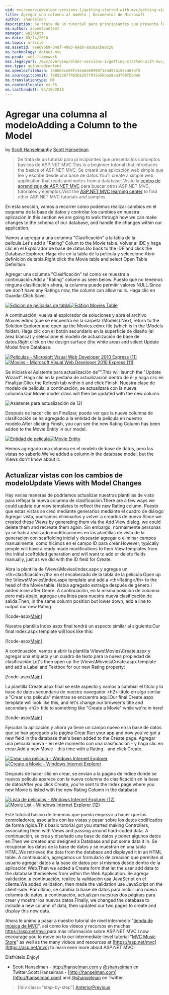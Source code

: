 ```yaml
---
uid: mvc/overview/older-versions-1/getting-started-with-mvc/getting-started-with-mvc-part8
title: Agregar una columna al modelo | Documentos de Microsoft
author: shanselman
description: Se trata de un tutorial para principiantes que presenta los conceptos básicos de ASP.NET MVC. Crear una aplicación web simple que lee y escribe desde una base de datos.
ms.author: aspnetcontent
manager: wpickett
ms.date: 08/14/2010
ms.topic: article
ms.assetid: 7ae696b9-348f-4993-8ebb-a838acbe0c28
ms.technology: dotnet-mvc
ms.prod: .net-framework
msc.legacyurl: /mvc/overview/older-versions-1/getting-started-with-mvc/getting-started-with-mvc-part8
msc.type: authoredcontent
ms.openlocfilehash: 7a0b64ce00fc5ee6d49990f1d4d93a154c467bf5
ms.sourcegitcommit: f8852267f463b62d7f975e56bea9aa3f68fbbdeb
ms.translationtype: MT
ms.contentlocale: es-ES
ms.lasthandoff: 04/10/2018
---
```

<a name="adding-a-column-to-the-model"></a><span data-ttu-id="09f12-104">Agregar una columna al modelo</span><span class="sxs-lookup"><span data-stu-id="09f12-104">Adding a Column to the Model</span></span>
====================
<span data-ttu-id="09f12-105">by [Scott Hanselman](https://github.com/shanselman)</span><span class="sxs-lookup"><span data-stu-id="09f12-105">by [Scott Hanselman](https://github.com/shanselman)</span></span>

> <span data-ttu-id="09f12-106">Se trata de un tutorial para principiantes que presenta los conceptos básicos de ASP.NET MVC.</span><span class="sxs-lookup"><span data-stu-id="09f12-106">This is a beginner tutorial that introduces the basics of ASP.NET MVC.</span></span> <span data-ttu-id="09f12-107">Se creará una aplicación web simple que lee y escribe desde una base de datos.</span><span class="sxs-lookup"><span data-stu-id="09f12-107">You'll create a simple web application that reads and writes from a database.</span></span> <span data-ttu-id="09f12-108">Visite la [centro de aprendizaje de ASP.NET MVC](../../../index.md) para buscar otros ASP.NET MVC, tutoriales y ejemplos.</span><span class="sxs-lookup"><span data-stu-id="09f12-108">Visit the [ASP.NET MVC learning center](../../../index.md) to find other ASP.NET MVC tutorials and samples.</span></span>


<span data-ttu-id="09f12-109">En esta sección, vamos a recorrer cómo podemos realizar cambios en el esquema de la base de datos y controlar los cambios en nuestra aplicación.</span><span class="sxs-lookup"><span data-stu-id="09f12-109">In this section we are going to walk through how we can make changes to the schema of our database, and handle the changes within our application.</span></span>

<span data-ttu-id="09f12-110">Vamos a agregar a una columna "Clasificación" a la tabla de la película.</span><span class="sxs-lookup"><span data-stu-id="09f12-110">Let's add a "Rating" Colum to the Movie table.</span></span> <span data-ttu-id="09f12-111">Volver al IDE y haga clic en el Explorador de base de datos.</span><span class="sxs-lookup"><span data-stu-id="09f12-111">Go back to the IDE and click the Database Explorer.</span></span> <span data-ttu-id="09f12-112">Haga clic en la tabla de la película y seleccione Abrir definición de tabla.</span><span class="sxs-lookup"><span data-stu-id="09f12-112">Right click the Movie table and select Open Table Definition.</span></span>

<span data-ttu-id="09f12-113">Agregar una columna "Clasificación" tal como se muestra a continuación.</span><span class="sxs-lookup"><span data-stu-id="09f12-113">Add a "Rating" column as seen below.</span></span> <span data-ttu-id="09f12-114">Puesto que no tenemos ninguna clasificación ahora, la columna puede permitir valores NULL.</span><span class="sxs-lookup"><span data-stu-id="09f12-114">Since we don't have any Ratings now, the column can allow nulls.</span></span> <span data-ttu-id="09f12-115">Haga clic en Guardar.</span><span class="sxs-lookup"><span data-stu-id="09f12-115">Click Save.</span></span>

<span data-ttu-id="09f12-116">[![Edición de películas de tabla](getting-started-with-mvc-part8/_static/image2.png)](getting-started-with-mvc-part8/_static/image1.png)</span><span class="sxs-lookup"><span data-stu-id="09f12-116">[![Editing Movies Table](getting-started-with-mvc-part8/_static/image2.png)](getting-started-with-mvc-part8/_static/image1.png)</span></span>

<span data-ttu-id="09f12-117">A continuación, vuelva al explorador de soluciones y abra el archivo Movies.edmx (que se encuentra en la carpeta \Models).</span><span class="sxs-lookup"><span data-stu-id="09f12-117">Next, return to the Solution Explorer and open up the Movies.edmx file (which is in the \Models folder).</span></span> <span data-ttu-id="09f12-118">Haga clic con el botón secundario en la superficie de diseño (el área blanca) y seleccione el modelo de actualización de base de datos.</span><span class="sxs-lookup"><span data-stu-id="09f12-118">Right click on the design surface (the white area) and select Update Model from Database.</span></span>

<span data-ttu-id="09f12-119">[![Películas - Microsoft Visual Web Developer 2010 Express (11)](getting-started-with-mvc-part8/_static/image4.png)](getting-started-with-mvc-part8/_static/image3.png)</span><span class="sxs-lookup"><span data-stu-id="09f12-119">[![Movies - Microsoft Visual Web Developer 2010 Express (11)](getting-started-with-mvc-part8/_static/image4.png)](getting-started-with-mvc-part8/_static/image3.png)</span></span>

<span data-ttu-id="09f12-120">Se iniciará el Asistente para actualización de"".</span><span class="sxs-lookup"><span data-stu-id="09f12-120">This will launch the "Update Wizard".</span></span> <span data-ttu-id="09f12-121">Haga clic en la pestaña de actualización dentro de él y haga clic en Finalizar.</span><span class="sxs-lookup"><span data-stu-id="09f12-121">Click the Refresh tab within it and click Finish.</span></span> <span data-ttu-id="09f12-122">Nuestra clase de modelo de película, a continuación, se actualizará con la nueva columna.</span><span class="sxs-lookup"><span data-stu-id="09f12-122">Our Movie model class will then be updated with the new column.</span></span>

![Asistente para actualización de (2)](getting-started-with-mvc-part8/_static/image5.png)

<span data-ttu-id="09f12-124">Después de hacer clic en Finalizar, puede ver que la nueva columna de clasificación se ha agregado a la entidad de la película en nuestro modelo.</span><span class="sxs-lookup"><span data-stu-id="09f12-124">After clicking Finish, you can see the new Rating Column has been added to the Movie Entity in our model.</span></span>

<span data-ttu-id="09f12-125">[![Entidad de película](getting-started-with-mvc-part8/_static/image7.png)](getting-started-with-mvc-part8/_static/image6.png)</span><span class="sxs-lookup"><span data-stu-id="09f12-125">[![Movie Entity](getting-started-with-mvc-part8/_static/image7.png)](getting-started-with-mvc-part8/_static/image6.png)</span></span>

<span data-ttu-id="09f12-126">Hemos agregado una columna en el modelo de base de datos, pero las vistas no saberlo.</span><span class="sxs-lookup"><span data-stu-id="09f12-126">We've added a column in the database model, but the Views don't know about it.</span></span>

## <a name="update-views-with-model-changes"></a><span data-ttu-id="09f12-127">Actualizar vistas con los cambios de modelo</span><span class="sxs-lookup"><span data-stu-id="09f12-127">Update Views with Model Changes</span></span>

<span data-ttu-id="09f12-128">Hay varias maneras de podríamos actualizar nuestras plantillas de vista para reflejar la nueva columna de clasificación.</span><span class="sxs-lookup"><span data-stu-id="09f12-128">There are a few ways we could update our view templates to reflect the new Rating column.</span></span> <span data-ttu-id="09f12-129">Puesto que estas vistas se creó mediante generarlos mediante el cuadro de diálogo Agregar vista, podríamos eliminarlos y volver a crearlos de nuevo.</span><span class="sxs-lookup"><span data-stu-id="09f12-129">Since we created these Views by generating them via the Add View dialog, we could delete them and recreate them again.</span></span> <span data-ttu-id="09f12-130">Sin embargo, normalmente personas ya se habrá realizado modificaciones en las plantillas de vista de la generación con scaffolding inicial y desearán agregar o eliminar campos manualmente, como hicimos en el campo ID para crear.</span><span class="sxs-lookup"><span data-stu-id="09f12-130">However, typically people will have already made modifications to their View templates from the initial scaffolded generation and will want to add or delete fields manually, just as we did with the ID field for Create.</span></span>

<span data-ttu-id="09f12-131">Abra la plantilla de \Views\Movies\Index.aspx y agregue un &lt;th&gt;clasificación&lt;/th&gt; en el encabezado de la tabla de la película.</span><span class="sxs-lookup"><span data-stu-id="09f12-131">Open up the \Views\Movies\Index.aspx template and add a &lt;th&gt;Rating&lt;/th&gt; to the head of the Movie table.</span></span> <span data-ttu-id="09f12-132">Había agregado extraiga después de género.</span><span class="sxs-lookup"><span data-stu-id="09f12-132">I added mine after Genre.</span></span> <span data-ttu-id="09f12-133">A continuación, en la misma posición de columna pero más abajo, agregue una línea para nuestra nueva clasificación de salida.</span><span class="sxs-lookup"><span data-stu-id="09f12-133">Then, in the same column position but lower down, add a line to output our new Rating.</span></span>

[!code-aspx[Main](getting-started-with-mvc-part8/samples/sample1.aspx)]

<span data-ttu-id="09f12-134">Nuestra plantilla Index.aspx final tendrá un aspecto similar al siguiente:</span><span class="sxs-lookup"><span data-stu-id="09f12-134">Our final Index.aspx template will look like this:</span></span>

[!code-aspx[Main](getting-started-with-mvc-part8/samples/sample2.aspx)]

<span data-ttu-id="09f12-135">A continuación, vamos a abrir la plantilla \Views\Movies\Create.aspx y agregar una etiqueta y un cuadro de texto para la nueva propiedad de clasificación:</span><span class="sxs-lookup"><span data-stu-id="09f12-135">Let's then open up the \Views\Movies\Create.aspx template and add a Label and Textbox for our new Rating property:</span></span>

[!code-aspx[Main](getting-started-with-mvc-part8/samples/sample3.aspx)]

<span data-ttu-id="09f12-136">La plantilla Create.aspx final se este aspecto y vamos a cambiar el título y la base de datos secundaria de nuestro navegador &lt;h2&gt; título en algo similar a "Crear una película" mientras se encuentra aquí.</span><span class="sxs-lookup"><span data-stu-id="09f12-136">Our final Create.aspx template will look like this, and let's change our browser's title and secondary &lt;h2&gt; title to something like "Create a Movie" while we're in here!</span></span>

[!code-aspx[Main](getting-started-with-mvc-part8/samples/sample4.aspx)]

<span data-ttu-id="09f12-137">Ejecutar la aplicación y ahora ya tiene un campo nuevo en la base de datos que se han agregado a la página Crear.</span><span class="sxs-lookup"><span data-stu-id="09f12-137">Run your app and now you've got a new field in the database that's been added to the Create page.</span></span> <span data-ttu-id="09f12-138">Agregar una película nueva - en este momento con una clasificación - y haga clic en crear.</span><span class="sxs-lookup"><span data-stu-id="09f12-138">Add a new Movie - this time with a Rating - and click Create.</span></span>

<span data-ttu-id="09f12-139">[![Crear una película - Windows Internet Explorer](getting-started-with-mvc-part8/_static/image9.png)](getting-started-with-mvc-part8/_static/image8.png)</span><span class="sxs-lookup"><span data-stu-id="09f12-139">[![Create a Movie - Windows Internet Explorer](getting-started-with-mvc-part8/_static/image9.png)](getting-started-with-mvc-part8/_static/image8.png)</span></span>

<span data-ttu-id="09f12-140">Después de hacer clic en crear, se envían a la página de índice donde se nuevos película aparece con la nueva columna de clasificación en la base de datos</span><span class="sxs-lookup"><span data-stu-id="09f12-140">After you click Create, you're sent to the Index page where you new Movie is listed with the new Rating Column in the database</span></span>

<span data-ttu-id="09f12-141">[![Lista de películas - Windows Internet Explorer (12)](getting-started-with-mvc-part8/_static/image11.png)](getting-started-with-mvc-part8/_static/image10.png)</span><span class="sxs-lookup"><span data-stu-id="09f12-141">[![Movie List - Windows Internet Explorer (12)](getting-started-with-mvc-part8/_static/image11.png)](getting-started-with-mvc-part8/_static/image10.png)</span></span>

<span data-ttu-id="09f12-142">Este tutorial básico de tenemos que pueda empezar a hacer que los controladores, asociarlos con las vistas y pasar sobre los datos codificados de forma rígida.</span><span class="sxs-lookup"><span data-stu-id="09f12-142">This basic tutorial got you started making Controllers, associating them with Views and passing around hard-coded data.</span></span> <span data-ttu-id="09f12-143">A continuación, se crea y diseñado una base de datos y poner algunos datos en.</span><span class="sxs-lookup"><span data-stu-id="09f12-143">Then we created and designed a Database and put some data it in.</span></span> <span data-ttu-id="09f12-144">Se recuperan los datos de la base de datos y se muestran en una tabla HTML.</span><span class="sxs-lookup"><span data-stu-id="09f12-144">We retrieved the data from the database and displayed it in an HTML table.</span></span> <span data-ttu-id="09f12-145">A continuación, agregamos un formulario de creación que permiten al usuario agregar datos a la base de datos por sí mismos desde dentro de la aplicación Web.</span><span class="sxs-lookup"><span data-stu-id="09f12-145">Then we added a Create form that let the user add data to the database themselves from within the Web Application.</span></span> <span data-ttu-id="09f12-146">Se agrega validación, a continuación, realice la validación usa JavaScript en el cliente.</span><span class="sxs-lookup"><span data-stu-id="09f12-146">We added validation, then made the validation use JavaScript on the client-side.</span></span> <span data-ttu-id="09f12-147">Por último, se cambia la base de datos para incluir una nueva columna de datos, a continuación, actualizan nuestras dos páginas para crear y mostrar los nuevos datos.</span><span class="sxs-lookup"><span data-stu-id="09f12-147">Finally, we changed the database to include a new column of data, then updated our two pages to create and display this new data.</span></span>

<span data-ttu-id="09f12-148">Ahora le animo a pasar a nuestro tutorial de nivel intermedio "[tienda de música de MVC](../../older-versions/mvc-music-store/mvc-music-store-part-1.md)", así como los vídeos y recursos en muchas [ https://asp.net/mvc ](https://asp.net/mvc) para más información sobre ASP.NET MVC.</span><span class="sxs-lookup"><span data-stu-id="09f12-148">I now encourage you to move on to our intermediate-level tutorial "[MVC Music Store](../../older-versions/mvc-music-store/mvc-music-store-part-1.md)" as well as the many videos and resources at [https://asp.net/mvc](https://asp.net/mvc) to learn even more about ASP.NET MVC!</span></span>

<span data-ttu-id="09f12-149">Disfrútelo.</span><span class="sxs-lookup"><span data-stu-id="09f12-149">Enjoy!</span></span>

- <span data-ttu-id="09f12-150">Scott Hanselman - [ http://hanselman.com ](http://hanselman.com) y [ @shanselman ](http://twitter.com/shanselman) en Twitter.</span><span class="sxs-lookup"><span data-stu-id="09f12-150">Scott Hanselman - [http://hanselman.com](http://hanselman.com) and [@shanselman](http://twitter.com/shanselman) on Twitter.</span></span>

> [!div class="step-by-step"]
> [<span data-ttu-id="09f12-151">Anterior</span><span class="sxs-lookup"><span data-stu-id="09f12-151">Previous</span></span>](getting-started-with-mvc-part7.md)
